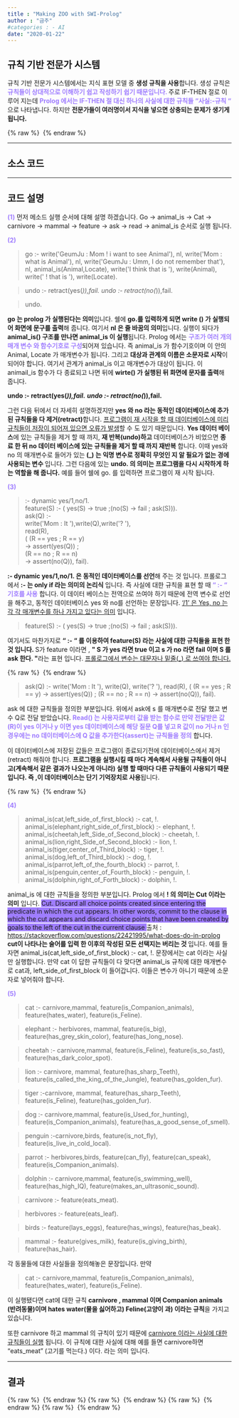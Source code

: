 ```yaml
---
title : "Making ZOO with SWI-Prolog"
author : "금주"
#categories : - AI
date: "2020-01-22"
---
```


## 규칙 기반 전문가 시스템


규칙 기반 전문가 시스템에서는 지식 표현 모델 중 <b>생성 규칙을 사용</b>합니다.
생성 규칙은 <b><span style="color:rgb(159, 125, 255)"> 규칙들이 상대적으로 이해하기 쉽고 작성하기 쉽기 때문입니다. </span></b>
주로 IF-THEN 절로 이루어 지는데 <b><span style="color:rgb(159, 125, 255)"> Prolog 에서는 IF-THEN 절 대신 하나의 사실에 대한 규칙들 “사실:-규칙 “ </span></b>으로 나타냅니다.
하지만 <b>전문가들이 여러명이서 지식을 넣으면 상충되는 문제가 생기게 됩니다.</b> 

{% raw %} <img src="https://bcloved.github.io/assets/images/20200122ZOO/1.PNG" alt=""> {% endraw %}

-------

## 소스 코드

<script src="https://gist.github.com/bcloved/f7c14d5ea3897d05b3e87bc43eb5c6f8.js"></script>


-------



## 코드 설명


<b><span style="color:rgb(159, 125, 255)"> (1)</span></b>
먼저 메소드 실행 순서에 대해 설명 하겠습니다.
Go -> animal_is -> Cat -> carnivore -> mammal -> feature -> ask -> read -> animal_is 순서로 실행 됩니다.

<b><span style="color:rgb(159, 125, 255)"> (2) </span></b>

> go :- 
write('GeumJu : Mom ! i want to see Animal'),
nl,
write('Mom : what is Animal'),
nl,
write('GeumJu : Umm, I do not remember that'),
nl,
animal_is(Animal,Locate),
write('I think that is '),
write(Animal),
write(' ! that is '),
write(Locate).

> undo :- retract(yes(_)),fail. 
undo :- retract(no(_)),fail. 

> undo.


<b>go 는 prolog 가 실행된다는 의미</b>입니다. 쉘에 <b>go.를 입력하게 되면 write () 가 실행되어 화면에 문구를 출력</b>해 줍니다. 여기서 <b>nl 은 줄 바꿈의 의미</b>입니다.
실행이 되다가 <b>animal_is() 구조를 만나면 animal_is 이 실행</b>됩니다. Prolog 에서는 <b><span style="color:rgb(159, 125, 255)"> 구조가 여러 개의 매개 변수 와 함수기호로 구성</span></b>되어져 있습니다.
 즉 animal_is 가 함수기호이며 이 안의 Animal, Locate 가 매개변수가 됩니다. 
그리고 <b>대상과 관계의 이름은 소문자로 시작</b>이 되어야 합니다.
 여기서 관계가 animal_is 이고 매개변수가 대상이 됩니다.
 이 animail_is  함수가 다 종료되고 나면 뒤에 <b>wirte() 가 실행된 뒤 화면에 문자를 출력</b>해 줍니다. 

<b>undo :- retract(yes(_)),fail.</b> 
<b>undo :- retract(no(_)),fail.</b>

그런 다음 뒤에서 더 자세히 설명하겠지만 <b>yes 와 no 라는 동적인 데이터베이스에 추가된 규칙들을 다 제거(retract)</b>합니다. 
<u>프로그램이 재 시작을 할 때 데이터베이스에 미리 규칙들이 저장이 되어져 있으면 오류가 발생</u>할 수 도 있기 때문입니다. 
<b>Yes 데이터 베이스</b>에 있는 규칙들을 제거 할 때 까지, <b>재 반복(undo)하고</b> 데이터베이스가 비었으면 <b>종료 한 뒤 no 데이터 베이스에 있는 규칙들을 제거 할 때 까지 재반복</b> 합니다.
 이때 yes와 no 의 매개변수로 들어가 있는<b> (_) 는 익명 변수로 정확히 무엇인 지 알 필요가 없는 경에 사용되는 변수 </b> 입니다. 
그런 다음에 있는 <b>undo. 의 의미는 프로그램을 다시 시작하게 하는 역할을 해 줍니다.</b>
 예를 들어 쉘에 go. 를 입력하면 프로그램이 재 시작 됩니다. 


<b><span style="color:rgb(159, 125, 255)"> (3) </span></b> 

> :- dynamic yes/1,no/1.<br>
feature(S) :- ( yes(S) -> true ;(no(S) -> fail ; ask(S))).<br>
ask(Q) :-<br>
	<t>write('Mom : It '),write(Q),write('? '),<br>
	<t>read(R),<br>
	<t>( (R == yes ; R == y) <br>
         <t>-> assert(yes(Q)) ;<br>
	<t>(R == no ; R == n)<br>
         <t>-> assert(no(Q)), fail).

<b>:- dynamic yes/1,no/1. 은 동적인 데이터베이스를 선언</b>해 주는 것 입니다. 프롤로그에서 <b>:- 는 only if 라는 의미의 논리식</b> 입니다. 즉 사실에 대한 규칙을 표현 할 때 <b><span style="color:rgb(159, 125, 255)"> “ :- “ 기호를 사용</span></b> 합니다. 
이 데이터 베이스는 전역으로 쓰여야 하기 때문에 전역 변수로 선언을 해주고, 동적인 데이터베이스 yes 와 no를 선언하는 문장입니다. 
<u>‘/1’ 은 Yes, no 는 각 각 매개변수를 하나 가지고 있다는 의미</u> 입니다.


> feature(S) :- ( yes(S) -> true ;(no(S) -> fail ; ask(S))).

여기서도 마찬가지로 <b> “ :- “ 를 이용하여 feature(S) 라는 사실에 대한 규칙들을 표현 한 것 입니다. </b> S가 feature 이라면 , <b>" S 가 yes 라면 true 이고 s 가 no 라면 fail 이며 S 를 ask 한다. "</b>라는 표현 입니다.
<u> 프롤로그에서 변수는 대문자나 밑줄(_) 로 쓰여야 합니다.</u>

 {% raw %} <img src="https://bcloved.github.io/assets/images/20200122ZOO/2.PNG" alt=""> {% endraw %}
	
> ask(Q) :-
	write('Mom : It '), write(Q),  write('? '),
	read(R),
	( (R == yes ; R == y) 
         -> assert(yes(Q)) ;
	(R == no ; R == n)
         -> assert(no(Q)), fail). 

ask 에 대한 규칙들을 정의한 부분입니다. 위에서 ask에 s 를 매개변수로 전달 했고 변수 Q로 전달 받았습니다. <b><span style="color:rgb(159, 125, 255)"> Read() 는 사용자로부터 값을 받는 함수로 만약 전달받은 값(R)이 yes 이거나 y 이면 yes 데이터베이스에 해당 질문 Q를 넣고 R 값이 no 거나 n 인 경우에는 no 데이터베이스에 Q 값을 추가한다(assert)는 규칙들을 정의</span></b> 합니다. 

이 데이터베이스에 저장된 값들은 프로그램이 종료되기전에 데이터베이스에서 제거 (retract) 해줘야 합니다. <b>프로그램을 실행시킬 때 마다 계속해서 사용될 규칙들이 아니고(계속해서 같은 결과가 나오는게 아니라) 실행 할 때마다 다른 규칙들이 사용되기 때문입니다. 즉 ,이 데이터베이스는 단기 기억장치로 사용</b>됩니다.
 
{% raw %} <img src="https://bcloved.github.io/assets/images/20200122ZOO/2-2.PNG" alt=""> {% endraw %}

<b><span style="color:rgb(159, 125, 255)"> (4) </span></b>

> animal_is(cat,left_side_of_first_block) :- cat, !.
animal_is(elephant,right_side_of_first_block) :- elephant, !.
animal_is(cheetah,left_Side_of_Second_block) :- cheetah, !.
animal_is(lion,right_Side_of_Second_block) :- lion, !.
animal_is(tiger,center_of_Third_block) :- tiger, !.
animal_is(dog,left_of_Third_block) :- dog, !.
animal_is(parrot,left_of_the_fourth_block) :- parrot, !.
animal_is(penguin,center_of_Fourth_block) :- penguin, !.
animal_is(dolphin,right_of_Forth_block) :- dolphin, !.

animal_is 에 대한 규칙들을 정의한 부분입니다. Prolog 에서 <b> ! 의 의미는 Cut 이라는 의미</b> 입니다. <span style="background-color:rgb(159, 125, 255)"> Cut. Discard all choice points created since entering the predicate in which the cut appears. In other words, commit to the clause in which the cut appears and discard choice points that have been created by goals to the left of the cut in the current clause </span> 출처 : https://stackoverflow.com/questions/22421995/what-does-do-in-prolog 
<b>cut이 나타나는 술어를 입력 한 이후의 작성된 모든 선택지는 버리는 것 </b>입니다. 예를 들자면 animal_is(cat,left_side_of_first_block) :- cat, !. 문장에서는 cat 이라는 사실만 실행합니다. 만약 cat 이 답한 규칙들이 다 맞다면 animal_is 규칙에 대한 매개변수로 cat과, left_side_of_first_block 이 들어갑니다. 이들은 변수가 아니기 때문에 소문자로 넣어줘야 합니다.



<b><span style="color:rgb(159, 125, 255)">  (5) </span></b>

> cat :- carnivore,mammal,
	feature(is_Companion_animals),
	feature(hates_water),
	feature(is_Feline).

> elephant :- herbivores, mammal,
	feature(is_big),
	feature(has_grey_skin_color),
	feature(has_long_nose).

> cheetah :- carnivore,mammal,
	feature(is_Feline),
	feature(is_so_fast),
	feature(has_dark_color_spot).

	
> lion :- carnivore, mammal,
	feature(has_sharp_Teeth),
	feature(is_called_the_king_of_the_Jungle),
	feature(has_golden_fur).

	
> tiger :-carnivore, mammal,
	feature(has_sharp_Teeth),
	feature(is_Feline),
	feature(has_golden_fur).



> dog :- carnivore,mammal,
	feature(is_Used_for_hunting),
	feature(is_Companion_animals),
	feature(has_a_good_sense_of_smell).
	
	
> penguin :-carnivore,birds,
	feature(is_not_fly),
	feature(is_live_in_cold_local).


> parrot :- herbivores,birds,
	feature(can_fly),
	feature(can_speak),
	feature(is_Companion_animals).

> dolphin :- carnivore,mammal,
	feature(is_swimming_well),
	feature(has_high_IQ),
	feature(makes_an_ultrasonic_sound).


> carnivore :- feature(eats_meat).

> herbivores :- feature(eats_leaf).


> birds :-	feature(lays_eggs),
	  feature(has_wings),
	  feature(has_beak).


> mammal :- feature(gives_milk), feature(is_giving_birth),
	feature(has_hair).

각 동물들에 대한 사실들을 정의해놓은 문장입니다.
만약 

> cat :- carnivore,mammal,
	feature(is_Companion_animals),
	feature(hates_water),
	feature(is_Feline).

이 실행됐다면 cat에 대한 규칙 <b>carnivore , mammal 이며 Companion animals (반려동물)이며 hates water(물을 싫어하고) Feline(고양이 과) 이라는 규칙</b>을 가지고 있습니다. 

또한 carnivore 하고 mammal 의 규칙이 있기 때문에 <u>carnivore 이라는 사실에 대한 규칙들이 실행</u> 됩니다. 이 규칙에 대한 사실에 대해 예를 들면 carnivore하면 “eats_meat” (고기를 먹는다.) 이다. 라는 의미 입니다.

--------------------


## 결과


{% raw %} <img src="https://bcloved.github.io/assets/images/20200122ZOO/3.PNG" alt=""> {% endraw %}
{% raw %} <img src="https://bcloved.github.io/assets/images/20200122ZOO/4.PNG" alt=""> {% endraw %}
{% raw %} <img src="https://bcloved.github.io/assets/images/20200122ZOO/5.PNG" alt=""> {% endraw %}
{% raw %} <img src="https://bcloved.github.io/assets/images/20200122ZOO/6.PNG" alt=""> {% endraw %}